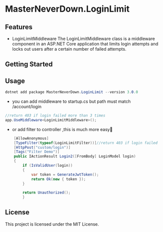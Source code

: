 # MasterNeverDown.LoginLimit

## Features

- LoginLimitMiddleware
  The LoginLimitMiddleware class is a middleware component in an ASP.NET Core application that limits login attempts and locks out users after a certain number of failed attempts.
## Getting Started

## Usage
```csharp
dotnet add package MasterNeverDown.LoginLimit --version 3.0.0
```

- you can add middleware to startup.cs but path must match /account/login
```csharp
//return 403 if login failed more than 3 times
app.UseMiddleware<LoginLimitMiddleware>(); 

```

- or add filter to controller ,this is much more easy🎉
```csharp
    [AllowAnonymous]
    [TypeFilter(typeof(LoginLimitFilter))]//return 403 if login failed more than 3 times
    [HttpPost("custom/login")]
    [Tags("Filter Demo")]
    public IActionResult Login2([FromBody] LoginModel login)
    {
        if (IsValidUser(login))
        {
            var token = GenerateJwtToken();
            return Ok(new { token });
        }
    
        return Unauthorized();
        }
```

## License
This project is licensed under the MIT License.
